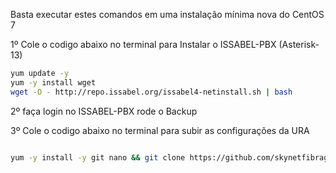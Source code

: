 Basta executar estes comandos em uma instalação mínima nova do CentOS 7

1º Cole o codigo abaixo no terminal para Instalar o ISSABEL-PBX (Asterisk-13)

```bash
yum update -y
yum -y install wget
wget -O - http://repo.issabel.org/issabel4-netinstall.sh | bash
```
2º faça login no ISSABEL-PBX rode o Backup

3º Cole o codigo abaixo no terminal para subir as configurações da URA
```bash

yum -y install -y git nano && git clone https://github.com/skynetfibragithub/ISSABEL-PBX.git && sudo chmod -R 777 ISSABEL-PBX && cd ISSABEL-PBX && sudo ./install

```

